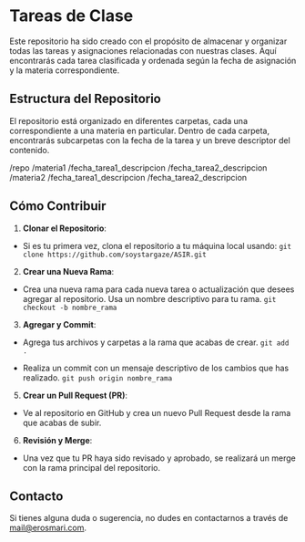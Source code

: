 # Tareas de Clase

Este repositorio ha sido creado con el propósito de almacenar y organizar todas las tareas y asignaciones relacionadas con nuestras clases. Aquí encontrarás cada tarea clasificada y ordenada según la fecha de asignación y la materia correspondiente.

## Estructura del Repositorio

El repositorio está organizado en diferentes carpetas, cada una correspondiente a una materia en particular. Dentro de cada carpeta, encontrarás subcarpetas con la fecha de la tarea y un breve descriptor del contenido.

/repo
/materia1
/fecha_tarea1_descripcion
/fecha_tarea2_descripcion
/materia2
/fecha_tarea1_descripcion
/fecha_tarea2_descripcion


## Cómo Contribuir

1. **Clonar el Repositorio**: 
- Si es tu primera vez, clona el repositorio a tu máquina local usando:
`git clone https://github.com/soystargaze/ASIR.git`


2. **Crear una Nueva Rama**: 
- Crea una nueva rama para cada nueva tarea o actualización que desees agregar al repositorio. Usa un nombre descriptivo para tu rama.
`git checkout -b nombre_rama`


3. **Agregar y Commit**: 
- Agrega tus archivos y carpetas a la rama que acabas de crear.
`git add .`

- Realiza un commit con un mensaje descriptivo de los cambios que has realizado.
`git push origin nombre_rama`

5. **Crear un Pull Request (PR)**:
- Ve al repositorio en GitHub y crea un nuevo Pull Request desde la rama que acabas de subir.

6. **Revisión y Merge**:
- Una vez que tu PR haya sido revisado y aprobado, se realizará un merge con la rama principal del repositorio.

## Contacto

Si tienes alguna duda o sugerencia, no dudes en contactarnos a través de [mail@erosmari.com](mailto:mail@erosmari.com).
